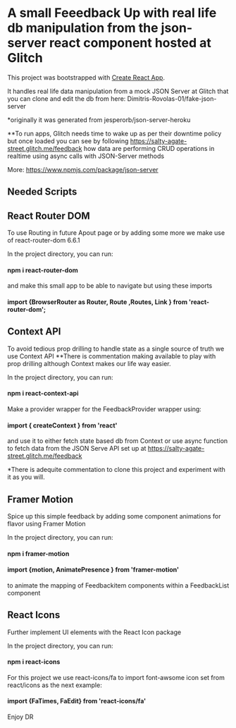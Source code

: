 # A small Feeedback Up with real life db manipulation from the json-server react component hosted at Glitch

This project was bootstrapped with [Create React App](https://github.com/facebook/create-react-app).

It handles real life data manipulation from a mock JSON Server at Glitch that you can clone and edit the db from here:
Dimitris-Rovolas-01/fake-json-server

*originally it was generated from jesperorb/json-server-heroku

**To run apps, Glitch needs time to wake up as per their downtime policy but once loaded you can see by following https://salty-agate-street.glitch.me/feedback
how data are performing CRUD operations in realtime using async calls with JSON-Server methods 

More:
https://www.npmjs.com/package/json-server



## Needed Scripts

## React Router DOM

To use Routing in future Apout page or by adding some more we make use of react-router-dom 6.6.1

In the project directory, you can run:
#### npm i react-router-dom 

and make this small app to be able to navigate but using these imports

#### import {BrowserRouter as Router, Route ,Routes, Link } from 'react-router-dom'; 


## Context API

To avoid tedious prop drilling to handle state as a single source of truth we use Context API
**There is commentation making available to play with prop drilling although Context makes our life way easier.

In the project directory, you can run:

#### npm i react-context-api

Make a provider wrapper for the FeedbackProvider wrapper using:

#### import { createContext } from 'react'

and use it to either fetch state based db from Context or use async function to fetch data from the JSON Serve API set up at https://salty-agate-street.glitch.me/feedback 

*There is adequite commentation to clone this project and experiment with it as you will.

## Framer Motion

Spice up this simple feedback by adding some component animations for flavor using Framer Motion

In the project directory, you can run:

#### npm i framer-motion

#### import {motion, AnimatePresence } from 'framer-motion' 
to animate the mapping of Feedbackitem components within a FeedbackList component


## React Icons

Further implement UI elements with the React Icon package

In the project directory, you can run:

#### npm i react-icons 

For this project we use react-icons/fa to import font-awsome icon set from react/icons as the next example:

#### import {FaTimes, FaEdit} from 'react-icons/fa'


Enjoy DR













